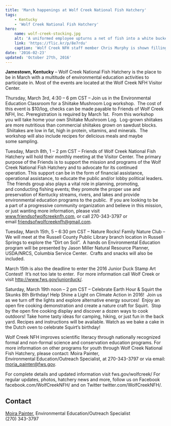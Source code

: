 ```yaml
---
title: 'March happenings at Wolf Creek National Fish Hatchery'
tags:
    - Kentucky
    - 'Wolf Creek National Fish Hatchery'
hero:
    name: wolf-creek-stocking.jpg
    alt: 'A uniformed employee upturns a net of fish into a white bucket.'
    link: 'https://flic.kr/p/8e7rdu'
    caption: 'Wolf Creek NFH staff member Chris Murphy is shown filling buckets with trout. Photo by Alex Hoover, USFWS.'
date: '2016-02-23'
updated: 'October 27th, 2016'
---
```


**Jamestown, Kentucky** – Wolf Creek National Fish Hatchery is the place to be in March with a multitude of environmental education activities to participate in. Most of the events are located at the Wolf Creek NFH Visitor Center.

Thursday, March 3rd, 4:30 – 6 pm CST – Join us in the Environmental Education Classroom for a Shiitake Mushroom Log workshop.  The cost of this event is $10/log, checks can be made payable to Friends of Wolf Creek NFH, Inc. Preregistration is required by March 1st.  From this workshop you will take home your own Shiitake Mushroom Log.  Log-grown shiitakes are more nutritious than commercial shiitakes grown on sawdust blocks.  Shiitakes are low in fat, high in protein, vitamins, and minerals.  The workshop will also include recipes for delicious meals and maybe some sampling.  

Tuesday, March 8th, 1 – 2 pm CST – Friends of Wolf Creek National Fish Hatchery will hold their monthly meeting at the Visitor Center. The primary purpose of the Friends is to support the mission and programs of the Wolf Creek National Fish Hatchery and to advocate for its continued operation. This support can be in the form of financial assistance, operational assistance, to educate the public and/or lobby political leaders.  The friends group also plays a vital role in planning, promoting, and conducting fishing events; they promote the proper use and preservation of Kentucky streams, rivers, and lakes and provide environmental education programs to the public.  If you are looking to be a part of a progressive community organization and believe in this mission, or just wanting more information, please visit www.friendsofwolfcreeknfh.com, or call 270-343-3797 or email friendsofwolfcreeknfh@gmail.com.  

Tuesday, March 15th, 5 – 6:30 pm CST – Nature Rocks! Family Nature Club – We will meet at the Russell County Public Library branch location in Russell Springs to explore the “Dirt on Soil”.  A hands on Environmental Education program will be presented by Jason Miller Natural Resource Planner, USDA/NRCS, Columbia Service Center.  Crafts and snacks will also be included.

March 15th is also the deadline to enter the 2016 Junior Duck Stamp Art Contest!  It’s not too late to enter.  For more information call Wolf Creek or visit http://www.fws.gov/juniorduck/.

Saturday, March 19th noon – 2 pm CST – Celebrate Earth Hour & Squirt the Skunks 8th Birthday! Help Shine a Light on Climate Action in 2016!  Join us as we turn off the lights and explore alternative energy sources!  Enjoy an open fire cooking demonstration and create a nature craft for Squirt.  Stop by the open fire cooking display and discover a dozen ways to cook outdoors! Take home tasty ideas for camping, hiking, or just fun in the back yard. Recipes and instructions will be available. Watch as we bake a cake in the Dutch oven to celebrate Squirt’s birthday!

Wolf Creek NFH improves scientific literacy through nationally recognized formal and non-formal science and conservation education programs. For more information on other programs for youth through Wolf Creek National Fish Hatchery, please contact: Moira Painter, Environmental Education/Outreach Specialist, at 270-343-3797 or via email: moria_painter@fws.gov.

For complete details and updated information visit fws.gov/wolfcreek/ For regular updates, photos, hatchery news and more, follow us on Facebook facebook.com/WolfCreekNFH/ and on Twitter twitter.com/WolfCreekNFH/.

## Contact

[Moira Painter](moria_painter@fws.gov), Environmental Education/Outreach Specialist  
(270) 343-3797
